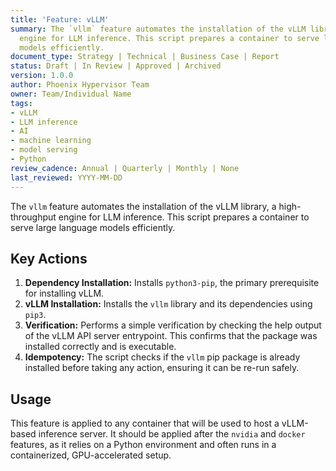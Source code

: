 ```yaml
---
title: 'Feature: vLLM'
summary: The `vllm` feature automates the installation of the vLLM library, a high-throughput
  engine for LLM inference. This script prepares a container to serve large language
  models efficiently.
document_type: Strategy | Technical | Business Case | Report
status: Draft | In Review | Approved | Archived
version: 1.0.0
author: Phoenix Hypervisor Team
owner: Team/Individual Name
tags:
- vLLM
- LLM inference
- AI
- machine learning
- model serving
- Python
review_cadence: Annual | Quarterly | Monthly | None
last_reviewed: YYYY-MM-DD
---
```

The `vllm` feature automates the installation of the vLLM library, a high-throughput engine for LLM inference. This script prepares a container to serve large language models efficiently.

## Key Actions

1.  **Dependency Installation:** Installs `python3-pip`, the primary prerequisite for installing vLLM.
2.  **vLLM Installation:** Installs the `vllm` library and its dependencies using `pip3`.
3.  **Verification:** Performs a simple verification by checking the help output of the vLLM API server entrypoint. This confirms that the package was installed correctly and is executable.
4.  **Idempotency:** The script checks if the `vllm` pip package is already installed before taking any action, ensuring it can be re-run safely.

## Usage

This feature is applied to any container that will be used to host a vLLM-based inference server. It should be applied after the `nvidia` and `docker` features, as it relies on a Python environment and often runs in a containerized, GPU-accelerated setup.
